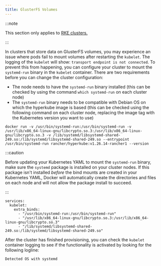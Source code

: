 ```yaml
---
title: GlusterFS Volumes
---
```


<head>
  <link rel="canonical" href="https://ranchermanager.docs.rancher.com/how-to-guides/new-user-guides/manage-clusters/create-kubernetes-persistent-storage/manage-persistent-storage/about-glusterfs-volumes"/>
</head>

:::note

This section only applies to [RKE clusters.](../../../../../docs/how-to-guides/new-user-guides/launch-kubernetes-with-rancher/launch-kubernetes-with-rancher.md)

:::

In clusters that store data on GlusterFS volumes, you may experience an issue where pods fail to mount volumes after restarting the `kubelet`. The logging of the `kubelet` will show: `transport endpoint is not connected`. To prevent this from happening, you can configure your cluster to mount the `systemd-run` binary in the `kubelet` container. There are two requirements before you can change the cluster configuration:

- The node needs to have the `systemd-run` binary installed (this can be checked by using the command `which systemd-run` on each cluster node)
- The `systemd-run` binary needs to be compatible with Debian OS on which the hyperkube image is based (this can be checked using the following command on each cluster node, replacing the image tag with the Kubernetes version you want to use)

```
docker run -v /usr/bin/systemd-run:/usr/bin/systemd-run -v /usr/lib/x86_64-linux-gnu/libcrypto.so.3:/usr/lib/x86_64-linux-gnu/libcrypto.so.3 -v /lib/systemd/libsystemd-shared-249.so:/lib/systemd/libsystemd-shared-249.so --entrypoint /usr/bin/systemd-run rancher/hyperkube:v1.26.14-rancher1 --version
```

:::caution

Before updating your Kubernetes YAML to mount the `systemd-run` binary, make sure the `systemd` package is installed on your cluster nodes. If this package isn't installed _before_ the bind mounts are created in your Kubernetes YAML, Docker will automatically create the directories and files on each node and will not allow the package install to succeed.

:::

```
services:
  kubelet:
    extra_binds:
      - "/usr/bin/systemd-run:/usr/bin/systemd-run"
      - "/usr/lib/x86_64-linux-gnu/libcrypto.so.3:/usr/lib/x86_64-linux-gnu/libcrypto.so.3"
      - "/lib/systemd/libsystemd-shared-249.so:/lib/systemd/libsystemd-shared-249.so"
```

After the cluster has finished provisioning, you can check the `kubelet` container logging to see if the functionality is activated by looking for the following logline:

```
Detected OS with systemd
```